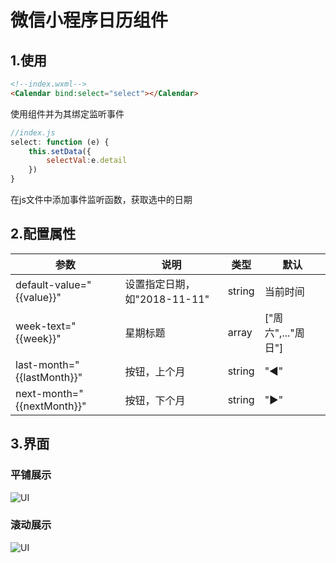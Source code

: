 # 微信小程序日历组件


## 1.使用

```html
<!--index.wxml-->
<Calendar bind:select="select"></Calendar>

```
使用组件并为其绑定监听事件
```javascript
//index.js
select: function (e) {
    this.setData({
        selectVal:e.detail
    })
}

```
在js文件中添加事件监听函数，获取选中的日期

## 2.配置属性
| 参数        | 说明   |  类型  |  默认  |
| --------   | -----  | ----  | ----  |
| default-value="{{value}}" | 设置指定日期，如"2018-11-11" |string|当前时间|
| week-text="{{week}}" | 星期标题 |array|["周六",..."周日"]|
| last-month="{{lastMonth}}" | 按钮，上个月 |string|"◀"|
| next-month="{{nextMonth}}" | 按钮，下个月 |string|"▶"|

## 3.界面

### 平铺展示
![UI](https://raw.githubusercontent.com/749264345/miniapp-component-calendar/master/ui-1.png)

### 滚动展示
![UI](https://raw.githubusercontent.com/749264345/miniapp-component-calendar/master/ui-2.png)